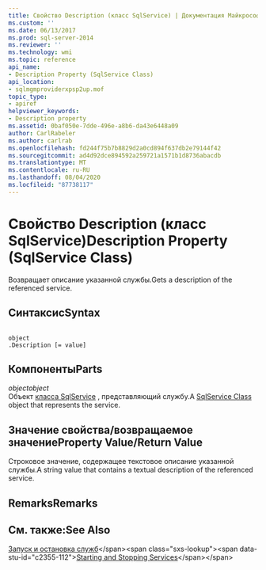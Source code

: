 ```yaml
---
title: Свойство Description (класс SqlService) | Документация Майкрософт
ms.custom: ''
ms.date: 06/13/2017
ms.prod: sql-server-2014
ms.reviewer: ''
ms.technology: wmi
ms.topic: reference
api_name:
- Description Property (SqlService Class)
api_location:
- sqlmgmproviderxpsp2up.mof
topic_type:
- apiref
helpviewer_keywords:
- Description property
ms.assetid: 0baf050e-7dde-496e-a8b6-da43e6448a09
author: CarlRabeler
ms.author: carlrab
ms.openlocfilehash: fd244f75b7b8829d2a0cd894f637db2e79144f42
ms.sourcegitcommit: ad4d92dce894592a259721a1571b1d8736abacdb
ms.translationtype: MT
ms.contentlocale: ru-RU
ms.lasthandoff: 08/04/2020
ms.locfileid: "87738117"
---
```

# <a name="description-property-sqlservice-class"></a><span data-ttu-id="c2355-102">Свойство Description (класс SqlService)</span><span class="sxs-lookup"><span data-stu-id="c2355-102">Description Property (SqlService Class)</span></span>
  <span data-ttu-id="c2355-103">Возвращает описание указанной службы.</span><span class="sxs-lookup"><span data-stu-id="c2355-103">Gets a description of the referenced service.</span></span>  
  
## <a name="syntax"></a><span data-ttu-id="c2355-104">Синтаксис</span><span class="sxs-lookup"><span data-stu-id="c2355-104">Syntax</span></span>  
  
```  
  
object  
.Description [= value]  
```  
  
## <a name="parts"></a><span data-ttu-id="c2355-105">Компоненты</span><span class="sxs-lookup"><span data-stu-id="c2355-105">Parts</span></span>  
 <span data-ttu-id="c2355-106">*object*</span><span class="sxs-lookup"><span data-stu-id="c2355-106">*object*</span></span>  
 <span data-ttu-id="c2355-107">Объект [класса SqlService](sqlservice-class.md) , представляющий службу.</span><span class="sxs-lookup"><span data-stu-id="c2355-107">A [SqlService Class](sqlservice-class.md) object that represents the service.</span></span>  
  
## <a name="property-valuereturn-value"></a><span data-ttu-id="c2355-108">Значение свойства/возвращаемое значение</span><span class="sxs-lookup"><span data-stu-id="c2355-108">Property Value/Return Value</span></span>  
 <span data-ttu-id="c2355-109">Строковое значение, содержащее текстовое описание указанной службы.</span><span class="sxs-lookup"><span data-stu-id="c2355-109">A string value that contains a textual description of the referenced service.</span></span>  
  
## <a name="remarks"></a><span data-ttu-id="c2355-110">Remarks</span><span class="sxs-lookup"><span data-stu-id="c2355-110">Remarks</span></span>  
  
## <a name="see-also"></a><span data-ttu-id="c2355-111">См. также:</span><span class="sxs-lookup"><span data-stu-id="c2355-111">See Also</span></span>  
 <span data-ttu-id="c2355-112">[Запуск и остановка служб](https://technet.microsoft.com/library/ms174886\(v=sql.105\).aspx)</span><span class="sxs-lookup"><span data-stu-id="c2355-112">[Starting and Stopping Services](https://technet.microsoft.com/library/ms174886\(v=sql.105\).aspx)</span></span>  
  
  
